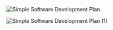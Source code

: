 
![Simple Software Development Plan](https://github.com/mehmettaspinarr/rentakarci/assets/47302569/17495b46-9cf9-46ba-a8dd-59dd623ebe79)

![Simple Software Development Plan (1)](https://github.com/mehmettaspinarr/rentakarci/assets/47302569/b29090e1-41ef-4813-9e16-67b7d9c70cf4)


